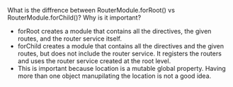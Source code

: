 What is the diffrence between RouterModule.forRoot() vs RouterModule.forChild()? Why is it important?

* forRoot creates a module that contains all the directives, the given routes, and the router service itself. 
* forChild creates a module that contains all the directives and the given routes, but does not include the router service. 
It registers the routers and uses the router service created at the root level. 
* This is important because location is a mutable global property. Having more than one object manupilating the location is not a good idea.
